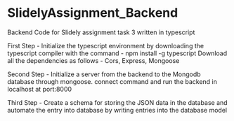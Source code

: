 # SlidelyAssignment_Backend
Backend Code for Slidely assignment task 3 written in typescript 

First Step - 
Initialize the typescript environment by downloading the typescript compiler with the command - npm install -g typescript
Download all the dependencies as follows - Cors, Express, Mongoose

Second Step - 
Initialize a server from the backend to the Mongodb database through mongoose. connect command and run the backend in localhost at port:8000

Third Step - 
Create a schema for storing the JSON data in the database and automate the entry into database by writing entries into the database model
